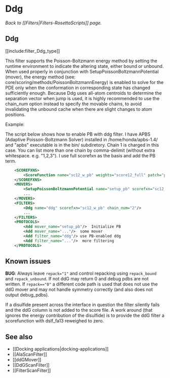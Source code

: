 # Ddg
*Back to [[Filters|Filters-RosettaScripts]] page.*
## Ddg

[[include:filter_Ddg_type]]



This filter supports the Poisson-Boltzmann energy method by setting the runtime environment to indicate the altering state, either bound or unbound. When used properly in conjunction with SetupPoissonBoltzmannPotential (mover), the energy method (see: core/scoring/methods/PoissonBoltzmannEnergy) is enabled to solve for the PDE only when the conformation in corresponding state has changed sufficiently enough. Because Ddg uses all-atom centroids to determine the separation vector when jump is used, it is highly recommended to use the chain\_num option instead to specify the movable chains, to avoid invalidating the unbound cache when there are slight changes to atom positions.

Example:

The script below shows how to enable PB with ddg filter. I have APBS (Adaptive Poisson-Boltzmann Solver) installed in /home/honda/apbs-1.4/ and "apbs" executable is in the bin/ subdiretory. Chain 1 is charged in this case. You can list more than one chain by comma-delimit (without extra whitespace. e.g. "1,2,3"). I use full scorefxn as the basis and add the PB term.

```xml
    <SCOREFXNS>
        <ScoreFunction name="sc12_w_pb" weights="score12_full" patch="pb_elec"/>  patch PB term
    </SCOREFXNS>
    <MOVERS>
        <SetupPoissonBoltzmannPotential name="setup_pb" scorefxn="sc12_w_pb" charged_chains="1" apbs_path="/home/honda/apbs-1.4/bin/apbs"/>
        ...
    </MOVERS>
    <FILTERS>
        <Ddg name="ddg" scorefxn="sc12_w_pb" chain_num="2"/>
        ...
    </FILTERS>
    <PROTOCOLS>
        <Add mover_name="setup_pb"/>  Initialize PB
        <Add mover_name="..."/>  some mover
        <Add filter_name="ddg"/> use PB-enabled ddg 
        <Add filter_name="..."/>  more filtering
    </PROTOCOLS>
```

## Known issues
**BUG**: Always leave `repack="1"` and control repacking using `repack_bound` and `repack_unbound`. If not ddG may return 0 and debug pdbs are not written. If `repack=="0"` a different code path is used that does not use the ddG mover and may not handle symmetry correctly (and also does not output debug_pdbs).

If a disulfide present across the interface in question the filter silently fails and the ddG column is not added to the score file. A work around (that ignores the energy contribution of the disulfide) is to provide the ddG filter a scorefunction with dslf_fa13 reweighed to zero.

## See also

* [[Docking applications|docking-applications]]
* [[AlaScanFilter]]
* [[ddGMover]]
* [[DdGScanFilter]]
* [[FilterScanFilter]]

